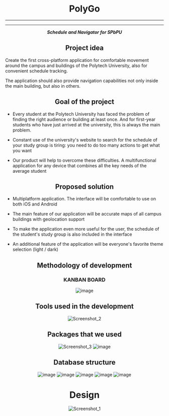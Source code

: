 <div align="center">

# PolyGo
---
---
***Schedule and Navigator for SPbPU***
## Project idea  
</div>

Create the first cross-platform application for comfortable movement around the campus and buildings of the Polytech University, also for convenient schedule tracking. 

The application should also provide navigation capabilities not only inside the main building, but also in others.

<div align="center">

## Goal of the project
</div>

* Every student at the Polytech University has faced the problem of finding the right audience or building at least once. And for first-year students who have just arrived at the university, this is always the main problem.

* Constant use of the university's website to search for the schedule of your study group is tiring: you need to do too many actions to get what you want

* Our product will help to overcome these difficulties. A multifunctional application for any device that combines all the key needs of the average student

<div align="center">

## Proposed solution
</div>

* Multiplatform application. The interface will be comfortable to use on both iOS and Android

* The main feature of our application will be accurate maps of all campus buildings with geolocation support

* To make the application even more useful for the user, the schedule of the student's study group is also included in the interface

* An additional feature of the application will be everyone's favorite theme selection (light / dark)

<div align="center">

## Methodology of development
### KANBAN BOARD
![image](https://user-images.githubusercontent.com/70410264/219221355-66dea20f-390e-4e0c-b36c-5c07818e1fa9.png)
</div>

<div align="center">

## Tools used in the development
![Screenshot_2](https://user-images.githubusercontent.com/70410264/219222964-fe2bcc91-432a-4876-8c3e-541dd8a5a4f0.png)
</div>

<div align="center">

## Packages that we used
![Screenshot_3](https://user-images.githubusercontent.com/70410264/219223567-ec5f2560-ff64-472e-b66e-ed0f2546cae7.png)
![image](https://user-images.githubusercontent.com/70410264/219223617-6193e203-c731-4972-97d0-f83664c5cd13.png)
</div>

<div align="center">

<div align="center">

## Database structure
![image](https://user-images.githubusercontent.com/70410264/219223880-29ac6f13-718d-433a-b5d3-26863690997a.png)
![image](https://user-images.githubusercontent.com/70410264/219223902-0b499ffd-f80c-48ae-9cde-bc15c7be7b89.png)
![image](https://user-images.githubusercontent.com/70410264/219223940-0c8de32a-3330-421f-9369-c9723996af6c.png)
![image](https://user-images.githubusercontent.com/70410264/219223960-f07fe3c8-f41b-4f03-a296-9746bd4986fd.png)
![image](https://user-images.githubusercontent.com/70410264/219223994-35eed88a-d450-4ce9-808a-ddb24f22551e.png)
</div>

<div align="center">
  
<div align="center">

# Design
![Screenshot_1](https://user-images.githubusercontent.com/70410264/219224223-feecde27-a891-4688-bfc6-5fe0145cd0fc.png)
</div>

<div align="center">

